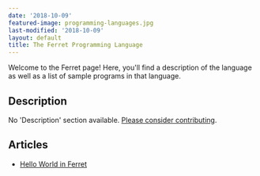 ```yaml
---
date: '2018-10-09'
featured-image: programming-languages.jpg
last-modified: '2018-10-09'
layout: default
title: The Ferret Programming Language
---
```


Welcome to the Ferret page! Here, you'll find a description of the language as well as a list of sample programs in that language.

## Description

No 'Description' section available. [Please consider contributing](https://github.com/TheRenegadeCoder/sample-programs-website).

## Articles

- [Hello World in Ferret](https://sampleprograms.io/projects/hello-world/ferret)